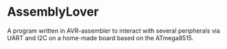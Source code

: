# AssemblyLover
A program written in AVR-assembler to interact with several peripherals via UART and I2C on a home-made board based on the ATmega8515.
